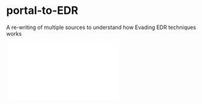 # portal-to-EDR
A re-writing of multiple sources to understand how Evading EDR techniques works

<embed src="What is API Unhooking.pdf" type="application/pdf">
